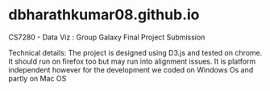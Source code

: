 # dbharathkumar08.github.io
CS7280 - Data Viz : Group Galaxy Final Project Submission

Technical details:
The project is designed using D3.js and tested on chrome. It should run on firefox too but may run into alignment issues. 
It is platform independent however for the development we coded on Windows Os and partly on Mac OS
